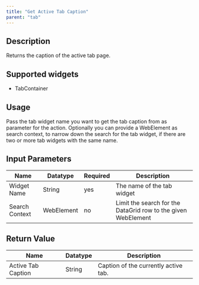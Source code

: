 ```yaml
---
title: "Get Active Tab Caption"
parent: "tab"
---
```


## Description

Returns the caption of the active tab page.

## Supported widgets

 + TabContainer

## Usage

Pass the tab widget name you want to get the tab caption from as parameter for the action.
Optionally you can provide a WebElement as search context, to narrow down the search for the tab widget, if there are two or more tab widgets with the same name.

## Input Parameters

Name | Datatype | Required | Description
--- | --- | --- | ---
Widget Name | String | yes | The name of the tab widget
Search Context | WebElement | no | Limit the search for the DataGrid row to the given WebElement

## Return Value

Name | Datatype | Description
--- | --- | ---
Active Tab Caption | String | Caption of the currently active tab.
